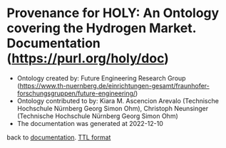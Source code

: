 Provenance for HOLY: An Ontology covering the Hydrogen Market. Documentation (https://purl.org/holy/doc)
========================================================================================================

*   Ontology created by: Future Engineering Research Group (https://www.th-nuernberg.de/einrichtungen-gesamt/fraunhofer-forschungsgruppen/future-engineering/)
*   Ontology contributed to by: Kiara M. Ascencion Arevalo (Technische Hochschule Nürnberg Georg Simon Ohm), Christoph Neunsinger (Technische Hochschule Nürnberg Georg Simon Ohm)
*   The documentation was generated at 2022-12-10

back to [documentation](..\holy.html). [TTL format](provenance.ttl)